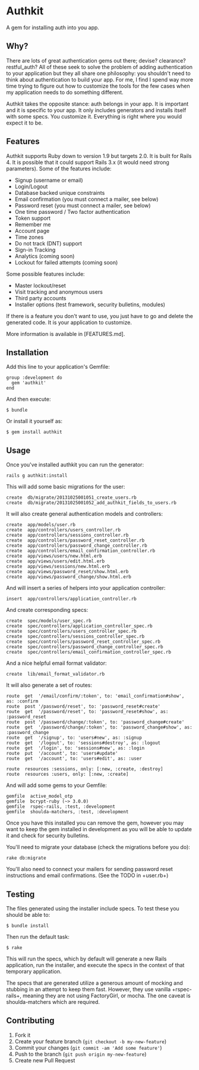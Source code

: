 # Authkit

A gem for installing auth into you app.

## Why?

There are lots of great authentication gems out there; devise? clearance? restful_auth?
All of these seek to solve the problem of adding authentication to your application but they all share
one philosophy: you shouldn't need to think about authentication to build your app. For me, I find I
spend way more time trying to figure out how to customize the tools for the few cases when my
application needs to do something different.

Authkit takes the opposite stance: auth belongs in your app. It is important and it is specific to your
app. It only includes generators and installs itself with some specs. You customize it. Everything
is right where you would expect it to be.

## Features

Authkit supports Ruby down to version 1.9 but targets 2.0. It is built for Rails 4. It is possible
that it could support Rails 3.x (it would need strong parameters). Some of the features include:

  * Signup (username or email)
  * Login/Logout
  * Database backed unique constraints
  * Email confirmation (you must connect a mailer, see below)
  * Password reset (you must connect a mailer, see below)
  * One time password / Two factor authentication
  * Token support
  * Remember me
  * Account page
  * Time zones
  * Do not track (DNT) support
  * Sign-in Tracking
  * Analytics (coming soon)
  * Lockout for failed attempts (coming soon)

Some possible features include:

  * Master lockout/reset
  * Visit tracking and anonymous users
  * Third party accounts
  * Installer options (test framework, security bulletins, modules)

If there is a feature you don't want to use, you just have to go and delete the generated code.
It is your application to customize.

More information is available in [FEATURES.md].

## Installation

Add this line to your application's Gemfile:

    group :development do
      gem 'authkit'
    end

And then execute:

    $ bundle

Or install it yourself as:

    $ gem install authkit

## Usage

Once you've installed authkit you can run the generator:

    rails g authkit:install

This will add some basic migrations for the user:

    create  db/migrate/20131025001051_create_users.rb
    create  db/migrate/20131025001052_add_authkit_fields_to_users.rb

It will also create general authentication models and controllers:

    create  app/models/user.rb
    create  app/controllers/users_controller.rb
    create  app/controllers/sessions_controller.rb
    create  app/controllers/password_reset_controller.rb
    create  app/controllers/password_change_controller.rb
    create  app/controllers/email_confirmation_controller.rb
    create  app/views/users/new.html.erb
    create  app/views/users/edit.html.erb
    create  app/views/sessions/new.html.erb
    create  app/views/password_reset/show.html.erb
    create  app/views/password_change/show.html.erb

And will insert a series of helpers into your application controller:

    insert  app/controllers/application_controller.rb

And create corresponding specs:

    create  spec/models/user_spec.rb
    create  spec/controllers/application_controller_spec.rb
    create  spec/controllers/users_controller_spec.rb
    create  spec/controllers/sessions_controller_spec.rb
    create  spec/controllers/password_reset_controller_spec.rb
    create  spec/controllers/password_change_controller_spec.rb
    create  spec/controllers/email_confirmation_controller_spec.rb

And a nice helpful email format validator:

    create  lib/email_format_validator.rb

It will also generate a set of routes:

    route  get  '/email/confirm/:token', to: 'email_confirmation#show', as: :confirm
    route  post '/password/reset', to: 'password_reset#create'
    route  get  '/password/reset', to: 'password_reset#show', as: :password_reset
    route  post '/password/change/:token', to: 'password_change#create'
    route  get  '/password/change/:token', to: 'password_change#show', as: :password_change
    route  get  '/signup', to: 'users#new', as: :signup
    route  get  '/logout', to: 'sessions#destroy', as: :logout
    route  get  '/login', to: 'sessions#new', as: :login
    route  put  '/account', to: 'users#update'
    route  get  '/account', to: 'users#edit', as: :user

    route  resources :sessions, only: [:new, :create, :destroy]
    route  resources :users, only: [:new, :create]

And will add some gems to your Gemfile:

    gemfile  active_model_otp
    gemfile  bcrypt-ruby (~> 3.0.0)
    gemfile  rspec-rails, :test, :development
    gemfile  shoulda-matchers, :test, :development

Once you have this installed you can remove the gem, however you may want to
keep the gem installed in development as you will be able to update it
and check for security bulletins.

You'll need to migrate your database (check the migrations before you do):

    rake db:migrate

You'll also need to connect your mailers for sending password reset instructions
and email confirmations. (See the TODO in +user.rb+)

## Testing

The files generated using the installer include specs. To test these you should be
able to:

    $ bundle install

Then run the default task:

    $ rake

This will run the specs, which by default will generate a new Rails application,
run the installer, and execute the specs in the context of that temporary
application.

The specs that are generated utilize a generous amount of mocking and stubbing in
an attempt to keep them fast. However, they use vanilla +rspec-rails+, meaning
they are not using FactoryGirl, or mocha. The one caveat is shoulda-matchers
which are required.

## Contributing

1. Fork it
2. Create your feature branch (`git checkout -b my-new-feature`)
3. Commit your changes (`git commit -am 'Add some feature'`)
4. Push to the branch (`git push origin my-new-feature`)
5. Create new Pull Request
